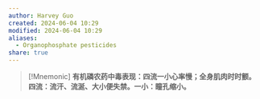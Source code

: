 ```yaml
---
author: Harvey Guo
created: 2024-06-04 10:29
modified: 2024-06-04 10:29
aliases:
  - Organophosphate pesticides
share: true
---
```

>[!Mnemonic] 
>**有机磷农药中毒表现：四流一小心率慢；全身肌肉时时颤。四流：流汗、流涎、大小便失禁。一小：瞳孔缩小。**
